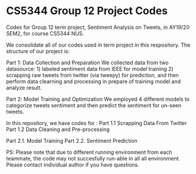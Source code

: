 # CS5344 Group 12 Project Codes
Codes for Group 12 term project, Sentiment Analysis on Tweets, in AY19/20 SEM2, for course CS5344 NUS.

We consolidate all of our codes used in term project in this respository. The structure of our project is:

Part 1: Data Collection and Preparation
We collected data from two datasource: 1) labeled sentiment data from IEEE for model training 2) scrapping raw tweets from twitter (via tweepy) for prediction, and then perform data clearning and processing in prepare of training model and analyze result. 

Part 2: Model Training and Optimization
We employed 4 different models to categorize tweets sentiment and then predict the sentiment for un-seen tweets.

In this repository, we have codes for :
Part 1.1 Scrapping Data From Twitter
Part 1.2 Data Cleaning and Pre-processing

Part 2.1. Model Training
Part 2.2. Sentiment Prediction

PS: Please note that due to different running environment from each teammate, the code may not succesfully run-able in all all environment. Please contact individual author if you have questions. 
